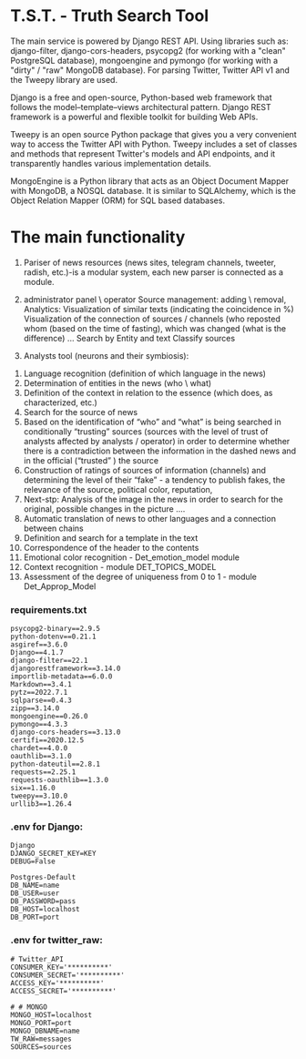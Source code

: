# T.S.T. - Truth Search Tool


The main service is powered by Django REST API. Using libraries such as: django-filter, django-cors-headers, psycopg2 (for working with a "clean" PostgreSQL database), mongoengine and pymongo (for working with a "dirty" / "raw" MongoDB database). For parsing Twitter, Twitter API v1 and the Tweepy library are used.

Django is a free and open-source, Python-based web framework that follows the model–template–views architectural pattern. Django REST framework is a powerful and flexible toolkit for building Web APIs.

Tweepy is an open source Python package that gives you a very convenient way to access the Twitter API with Python. Tweepy includes a set of classes and methods that represent Twitter's models and API endpoints, and it transparently handles various implementation details.

MongoEngine is a Python library that acts as an Object Document Mapper with MongoDB, a NOSQL database. It is similar to SQLAlchemy, which is the Object Relation Mapper (ORM) for SQL based databases.


# The main functionality

1) Pariser of news resources (news sites, telegram channels, tweeter, radish, etc.)-is a modular system, each new parser is connected as a module.

2) administrator panel \ operator
  Source management: adding \ removal,
  Analytics:
  Visualization of similar texts (indicating the coincidence in %)
  Visualization of the connection of sources / channels (who reposted whom (based on the time of fasting), which was changed (what is the difference) ...
  Search by Entity and text
  Classify sources

3) Analysts tool (neurons and their symbiosis):
  1. Language recognition (definition of which language in the news)
  2. Determination of entities in the news (who \ what)
  3. Definition of the context in relation to the essence (which does, as characterized, etc.)
  4. Search for the source of news
  5. Based on the identification of “who” and “what” is being searched in conditionally “trusting” sources (sources with the level of trust of analysts affected by analysts / operator) in order to determine whether there is a contradiction between the information in the dashed news and in the official (“trusted” ) the source
  6. Construction of ratings of sources of information (channels) and determining the level of their “fake” - a tendency to publish fakes, the relevance of the source, political color, reputation,
  7. Next-stp: Analysis of the image in the news in order to search for the original, possible changes in the picture ....
  8. Automatic translation of news to other languages and a connection between chains
  9. Definition and search for a template in the text
  10. Correspondence of the header to the contents
  11. Emotional color recognition - Det_emotion_model module
  12. Context recognition - module DET_TOPICS_MODEL
  13. Assessment of the degree of uniqueness from 0 to 1 - module Det_Approp_Model

### requirements.txt
```
psycopg2-binary==2.9.5
python-dotenv==0.21.1
asgiref==3.6.0
Django==4.1.7
django-filter==22.1
djangorestframework==3.14.0
importlib-metadata==6.0.0
Markdown==3.4.1
pytz==2022.7.1
sqlparse==0.4.3
zipp==3.14.0
mongoengine==0.26.0
pymongo==4.3.3
django-cors-headers==3.13.0
certifi==2020.12.5
chardet==4.0.0
oauthlib==3.1.0
python-dateutil==2.8.1
requests==2.25.1
requests-oauthlib==1.3.0
six==1.16.0
tweepy==3.10.0
urllib3==1.26.4
```

### .env for Django:
```
Django
DJANGO_SECRET_KEY=KEY
DEBUG=False

Postgres-Default
DB_NAME=name
DB_USER=user
DB_PASSWORD=pass
DB_HOST=localhost
DB_PORT=port
```

### .env for twitter_raw:
```
# Twitter_API
CONSUMER_KEY='**********'
CONSUMER_SECRET='**********'
ACCESS_KEY='**********'
ACCESS_SECRET='**********'

# # MONGO
MONGO_HOST=localhost
MONGO_PORT=port
MONGO_DBNAME=name
TW_RAW=messages
SOURCES=sources
```

